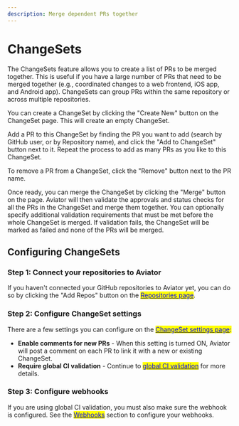 ```yaml
---
description: Merge dependent PRs together
---
```


# ChangeSets

The ChangeSets feature allows you to create a list of PRs to be merged together. This is useful if you have a large number of PRs that need to be merged together (e.g., coordinated changes to a web frontend, iOS app, and Android app). ChangeSets can group PRs within the same repository or across multiple repositories.

You can create a ChangeSet by clicking the "Create New" button on the ChangeSet page. This will create an empty ChangeSet.

Add a PR to this ChangeSet by finding the PR you want to add (search by GitHub user, or by Repository name), and click the "Add to ChangeSet" button next to it. Repeat the process to add as many PRs as you like to this ChangeSet.

To remove a PR from a ChangeSet, click the "Remove" button next to the PR name.

Once ready, you can merge the ChangeSet by clicking the "Merge" button on the page. Aviator will then validate the approvals and status checks for all the PRs in the ChangeSet and merge them together. You can optionally specify additional validation requirements that must be met before the whole ChangeSet is merged. If validation fails, the ChangeSet will be marked as failed and none of the PRs will be merged.

## Configuring ChangeSets

### Step 1: Connect your repositories to Aviator

If you haven't connected your GitHub repositories to Aviator yet, you can do so by clicking the "Add Repos" button on the [<mark style="color:blue;">Repositories page</mark>](https://mergequeue.com/github/repos).

### Step 2: Configure ChangeSet settings

There are a few settings you can configure on the [<mark style="color:blue;">ChangeSet settings page</mark>](https://mergequeue.com/changeset/settings)<mark style="color:blue;">:</mark>

* **Enable comments for new PRs** - When this setting is turned ON, Aviator will post a comment on each PR to link it with a new or existing ChangeSet.
* **Require global CI validation** - Continue to <mark style="color:blue;"></mark> [<mark style="color:blue;">global CI validation</mark>](global-ci-validation.md) for more details.

### Step 3: Configure webhooks

If you are using global CI validation, you must also make sure the webhook is configured. See the [<mark style="color:blue;">Webhooks</mark>](../../reference/webhooks.md) <mark style="color:blue;"></mark> section to configure your webhooks.&#x20;

